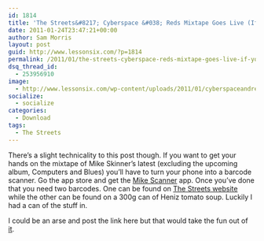 ```yaml
---
id: 1814
title: 'The Streets&#8217; Cyberspace &#038; Reds Mixtape Goes Live (If You Have Soup)'
date: 2011-01-24T23:47:21+00:00
author: Sam Morris
layout: post
guid: http://www.lessonsix.com/?p=1814
permalink: /2011/01/the-streets-cyberspace-reds-mixtape-goes-live-if-you-have-soup/
dsq_thread_id:
  - 253956910
image:
  - http://www.lessonsix.com/wp-content/uploads/2011/01/cyberspaceandreds.png
socialize:
  - socialize
categories:
  - Download
tags:
  - The Streets
---
```

There&#8217;s a slight technicality to this post though. If you want to get your hands on the mixtape of Mike Skinner&#8217;s latest (excluding the upcoming album, Computers and Blues) you&#8217;ll have to turn your phone into a barcode scanner. Go the app store and get the [Mike Scanner](http://itunes.apple.com/gb/app/mike-scanner/id415355534?mt=8) app. Once you&#8217;ve done that you need two barcodes. One can be found on [The Streets website](http://the-streets.co.uk/2011/01/cyberspace-and-red-soup/) while the other can be found on a 300g can of Heniz tomato soup. Luckily I had a can of the stuff in.

I could be an arse and post the link here but that would take the fun out of [it](http://bln.kr/-cyberspace_and_reds/).